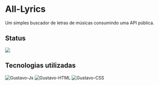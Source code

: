 # All-Lyrics
Um simples buscador de letras de músicas consumindo uma API pública.

## Status
<p>
<img src="http://img.shields.io/static/v1?label=STATUS&message=CONCLUIDO&color=GREEN&style=for-the-badge"/>
</p>

## Tecnologias utilizadas
<div style="display: inline_block">
  <img align="center" alt="Gustavo-Js"  src="https://img.shields.io/badge/JavaScript-F7DF1E?style=for-the-badge&logo=javascript&logoColor=black">
  <img align="center" alt="Gustavo-HTML"  src="https://img.shields.io/badge/HTML5-E34F26?style=for-the-badge&logo=html5&logoColor=white">
  <img align="center" alt="Gustavo-CSS" src="https://img.shields.io/badge/CSS3-1572B6?style=for-the-badge&logo=css3&logoColor=white">
</div>
